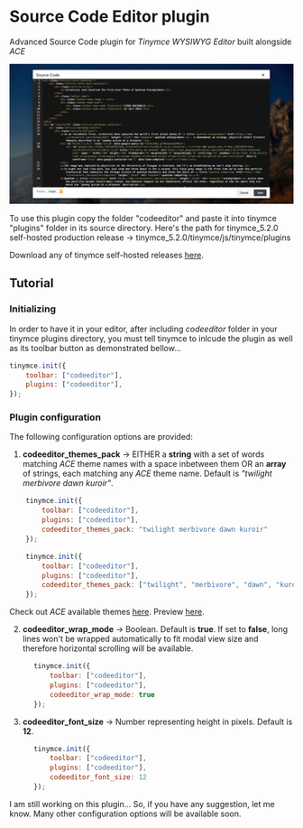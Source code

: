 # Source Code Editor plugin
Advanced Source Code plugin for _Tinymce WYSIWYG Editor_ built alongside _ACE_

![preview](/Preview.png)

To use this plugin copy the folder "codeeditor" and paste it into tinymce "plugins" folder in its source directory.
Here's the path for tinymce_5.2.0 self-hosted production release -> tinymce_5.2.0/tinymce/js/tinymce/plugins

Download any of tinymce self-hosted releases [here](https://www.tiny.cloud/get-tiny/self-hosted/).

## Tutorial
### Initializing
In order to have it in your editor, after including _codeeditor_ folder in your tinymce plugins directory, you must tell tinymce to inlcude the plugin as well as its toolbar button as demonstrated bellow...
```javascript
tinymce.init({
    toolbar: ["codeeditor"],
    plugins: ["codeeditor"],
});
```
### Plugin configuration
The following configuration options are provided:
  1. __codeeditor_themes_pack__ -> EITHER a __string__ with a set of words matching _ACE_ theme names with a space inbetween them OR an __array__ of strings, each matching any _ACE_ theme name. Default is _"twilight merbivore dawn kuroir"_.

```javascript
    tinymce.init({
        toolbar: ["codeeditor"],
        plugins: ["codeeditor"],
        codeeditor_themes_pack: "twilight merbivore dawn kuroir"
    });
```

```javascript
    tinymce.init({
        toolbar: ["codeeditor"],
        plugins: ["codeeditor"],
        codeeditor_themes_pack: ["twilight", "merbivore", "dawn", "kuroir"]
    });
```

Check out _ACE_ available themes [here](https://github.com/ajaxorg/ace/tree/master/lib/ace/theme). Preview [here](https://ace.c9.io/build/kitchen-sink.html).

  2. __codeeditor_wrap_mode__ -> Boolean. Default is __true__. If set to __false__, long lines won't be wrapped automatically to fit modal view size and therefore horizontal scrolling will be available.
    
```javascript
      tinymce.init({
          toolbar: ["codeeditor"],
          plugins: ["codeeditor"],
          codeeditor_wrap_mode: true
      });
```

  3. __codeeditor_font_size__ -> Number representing height in pixels. Default is __12__.
    
```javascript
      tinymce.init({
          toolbar: ["codeeditor"],
          plugins: ["codeeditor"],
          codeeditor_font_size: 12
      });
```

I am still working on this plugin... So, if you have any suggestion, let me know. Many other configuration options will be available soon.
